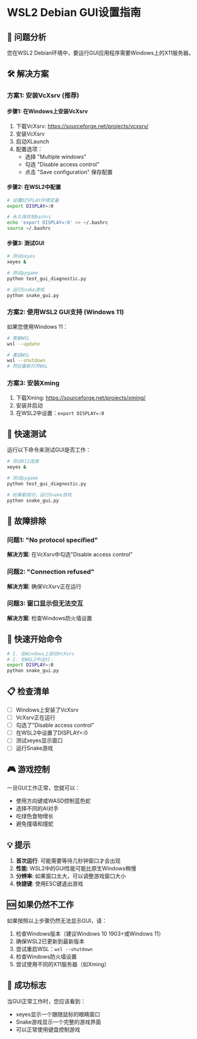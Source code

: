 # WSL2 Debian GUI设置指南

## 🎯 问题分析

您在WSL2 Debian环境中，要运行GUI应用程序需要Windows上的X11服务器。

## 🛠️ 解决方案

### 方案1: 安装VcXsrv (推荐)

#### 步骤1: 在Windows上安装VcXsrv
1. 下载VcXsrv: https://sourceforge.net/projects/vcxsrv/
2. 安装VcXsrv
3. 启动XLaunch
4. 配置选项：
   - 选择 "Multiple windows"
   - 勾选 "Disable access control"
   - 点击 "Save configuration" 保存配置

#### 步骤2: 在WSL2中配置
```bash
# 设置DISPLAY环境变量
export DISPLAY=:0

# 永久保存到bashrc
echo 'export DISPLAY=:0' >> ~/.bashrc
source ~/.bashrc
```

#### 步骤3: 测试GUI
```bash
# 测试xeyes
xeyes &

# 测试pygame
python test_gui_diagnostic.py

# 运行Snake游戏
python snake_gui.py
```

### 方案2: 使用WSL2 GUI支持 (Windows 11)

如果您使用Windows 11：

```bash
# 更新WSL
wsl --update

# 重启WSL
wsl --shutdown
# 然后重新打开WSL
```

### 方案3: 安装Xming

1. 下载Xming: https://sourceforge.net/projects/xming/
2. 安装并启动
3. 在WSL2中设置：`export DISPLAY=:0`

## 🧪 快速测试

运行以下命令来测试GUI是否工作：

```bash
# 测试X11连接
xeyes &

# 测试pygame
python test_gui_diagnostic.py

# 如果都成功，运行Snake游戏
python snake_gui.py
```

## 🔧 故障排除

### 问题1: "No protocol specified"
**解决方案**: 在VcXsrv中勾选"Disable access control"

### 问题2: "Connection refused"
**解决方案**: 确保VcXsrv正在运行

### 问题3: 窗口显示但无法交互
**解决方案**: 检查Windows防火墙设置

## 🚀 快速开始命令

```bash
# 1. 在Windows上启动VcXsrv
# 2. 在WSL2中运行：
export DISPLAY=:0
python snake_gui.py
```

## 📋 检查清单

- [ ] Windows上安装了VcXsrv
- [ ] VcXsrv正在运行
- [ ] 勾选了"Disable access control"
- [ ] 在WSL2中设置了DISPLAY=:0
- [ ] 测试xeyes显示窗口
- [ ] 运行Snake游戏

## 🎮 游戏控制

一旦GUI工作正常，您就可以：

- 使用方向键或WASD控制蓝色蛇
- 选择不同的AI对手
- 吃绿色食物增长
- 避免撞墙和撞蛇

## 💡 提示

1. **首次运行**: 可能需要等待几秒钟窗口才会出现
2. **性能**: WSL2中的GUI性能可能比原生Windows稍慢
3. **分辨率**: 如果窗口太大，可以调整游戏窗口大小
4. **快捷键**: 使用ESC键退出游戏

## 🆘 如果仍然不工作

如果按照以上步骤仍然无法显示GUI，请：

1. 检查Windows版本（建议Windows 10 1903+或Windows 11）
2. 确保WSL2已更新到最新版本
3. 尝试重启WSL：`wsl --shutdown`
4. 检查Windows防火墙设置
5. 尝试使用不同的X11服务器（如Xming）

## 🎉 成功标志

当GUI正常工作时，您应该看到：
- xeyes显示一个跟随鼠标的眼睛窗口
- Snake游戏显示一个完整的游戏界面
- 可以正常使用键盘控制游戏 